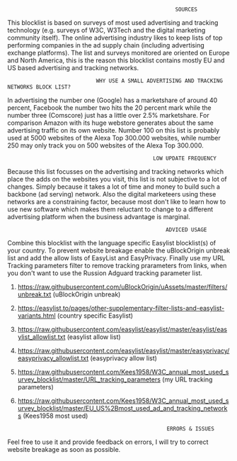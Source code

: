                                                          SOURCES
This blocklist is based on surveys of most used advertising and tracking technology (e.g. surveys of W3C, W3Tech and the
digital marketing community itself). The online advertising industry likes to keep lists of top performing companies in
the ad supply chain (including advertising exchange platforms). The list and surveys monitored are oriented on Europe and 
North America, this is the reason this blocklist contains mostly EU and US based advertising and tracking networks. 

                                WHY USE A SMALL ADVERTISING AND TRACKING NETWORKS BLOCK LIST? 
In advertising the number one (Google) has a marketshare of around 40 percent, Facebook the number two hits the 20 percent mark 
while the number three (Comscore) just has a little over 2.5% marketshare. For comparison Amazon with its huge webstore generates 
about the same advertising traffic on its own website. Number 100 on this list is probably used at 5000 websites of the Alexa 
Top 300.000 websites, while number 250 may only track you on 500 websites of the Alexa Top 300.000. 

                                                  LOW UPDATE FREQUENCY
Because this list focusses on the advertising and tracking networks which place the adds on the websites you visit, this list 
is not subjective to a lot of changes. Simply because it takes a lot of time and money to build such a backbone (ad serving) 
network. Also the digital marketeers using these networks are a constraining factor, because most don't like to learn how to
use new software which makes them reluctant to change to a different advertising platform when the business advantage is marginal.

                                                      ADVICED USAGE 
Combine this blocklist with the language specific Easylist blocklist(s) of your country. To prevent website breakage enable 
the uBlockOrigin unbreak list and add the allow lists of EasyList and EasyPrivacy. Finally use my URL Tracking parameters filter 
to remove tracking prarameters from links, when you don't want to use the Russion Adguard tracking parameter list.

1. https://raw.githubusercontent.com/uBlockOrigin/uAssets/master/filters/unbreak.txt (uBlockOrigin unbreak)
2. https://easylist.to/pages/other-supplementary-filter-lists-and-easylist-variants.html (country specific Easylist)
3. https://raw.githubusercontent.com/easylist/easylist/master/easylist/easylist_allowlist.txt (easylist allow list) 
4. https://raw.githubusercontent.com/easylist/easylist/master/easyprivacy/easyprivacy_allowlist.txt (easyprivacy allow list) 
5. https://raw.githubusercontent.com/Kees1958/W3C_annual_most_used_survey_blocklist/master/URL_tracking_parameters (my URL tracking parameters)
6. https://raw.githubusercontent.com/Kees1958/W3C_annual_most_used_survey_blocklist/master/EU_US%2Bmost_used_ad_and_tracking_networks (Kees1958 most used) 


                                                      ERRORS & ISSUES
Feel free to use it and provide feedback on errors, I will try to correct website breakage as soon as possible.  
